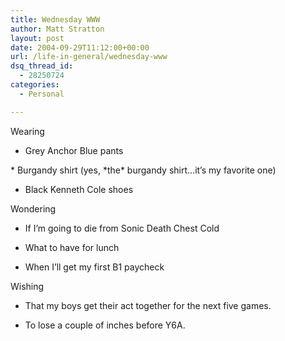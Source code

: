 ```yaml
---
title: Wednesday WWW
author: Matt Stratton
layout: post
date: 2004-09-29T11:12:00+00:00
url: /life-in-general/wednesday-www
dsq_thread_id:
  - 28250724
categories:
  - Personal

---
```

Wearing
  
* Grey Anchor Blue pants
  
\* Burgandy shirt (yes, \*the* burgandy shirt&#8230;it&#8217;s my favorite one)
  
* Black Kenneth Cole shoes

Wondering
  
* If I&#8217;m going to die from Sonic Death Chest Cold
  
* What to have for lunch
  
* When I&#8217;ll get my first B1 paycheck

Wishing
  
* That my boys get their act together for the next five games.
  
* To lose a couple of inches before Y6A.